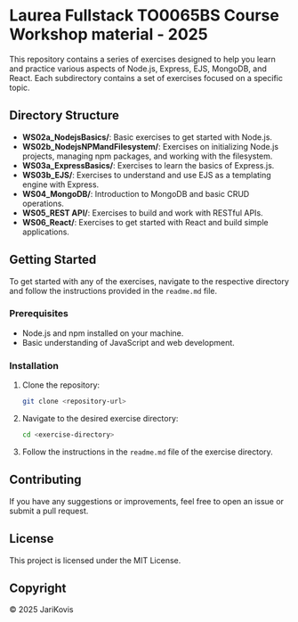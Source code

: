 # Laurea Fullstack TO0065BS Course Workshop material - 2025

This repository contains a series of exercises designed to help you learn and practice various aspects of Node.js, Express, EJS, MongoDB, and React. Each subdirectory contains a set of exercises focused on a specific topic.

## Directory Structure

- **WS02a_NodejsBasics/**: Basic exercises to get started with Node.js.
- **WS02b_NodejsNPMandFilesystem/**: Exercises on initializing Node.js projects, managing npm packages, and working with the filesystem.
- **WS03a_ExpressBasics/**: Exercises to learn the basics of Express.js.
- **WS03b_EJS/**: Exercises to understand and use EJS as a templating engine with Express.
- **WS04_MongoDB/**: Introduction to MongoDB and basic CRUD operations.
- **WS05_REST API/**: Exercises to build and work with RESTful APIs.
- **WS06_React/**: Exercises to get started with React and build simple applications.

## Getting Started

To get started with any of the exercises, navigate to the respective directory and follow the instructions provided in the `readme.md` file.

### Prerequisites

- Node.js and npm installed on your machine.
- Basic understanding of JavaScript and web development.

### Installation

1. Clone the repository:
    ```sh
    git clone <repository-url>
    ```
2. Navigate to the desired exercise directory:
    ```sh
    cd <exercise-directory>
    ```
3. Follow the instructions in the `readme.md` file of the exercise directory.

## Contributing

If you have any suggestions or improvements, feel free to open an issue or submit a pull request.

## License

This project is licensed under the MIT License.

## Copyright

© 2025 JariKovis